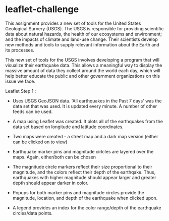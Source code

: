 # leaflet-challenge

This assignment provides a new set of tools for the United States Geological Survery (USGS). The USGS is responsible for providing scientific data about natural hazards, the health of our ecosystems and environment; and the impacts of climate and land-use change. Their scientists develop new methods and tools to supply relevant information about the Earth and its processes. 

This new set of tools for the USGS involves developing a program that will visualize their earthquake data.
This allows a meaningful way to display the massive amount of data they collect around the world each day, which
will help better educate the public and other government organizations on this issue we face.

Leaflet Step 1 :

 - Uses USGS GeoJSON data. 'All earthquakes in the Past 7 days' was the data set that was used. It is updated every minute. A number of other feeds can be used.

 - A map using Leaflet was created. It plots all of the earthquakes from the data set based on longitude and latitude coordinates.

 - Two maps were created - a street map and a dark map version (either can be clicked on to view)

 - Earthquake marker pins and magnitude cirlcles are layered over the maps. Again, either/both can be chosen

 - The magnitude circle markers reflect their size proportional to their magnitude, and the colors reflect their depth of the earthqake. Thus, earthquakes with higher magnitude should appear larger and greater depth should appear darker in color. 

 - Popups for both marker pins and magnitude circles provide the magnitude, location, and depth of the earthquake when clicked upon.

 - A legend provides an index for the color range/depth of the earthquake circles/data points.



 
